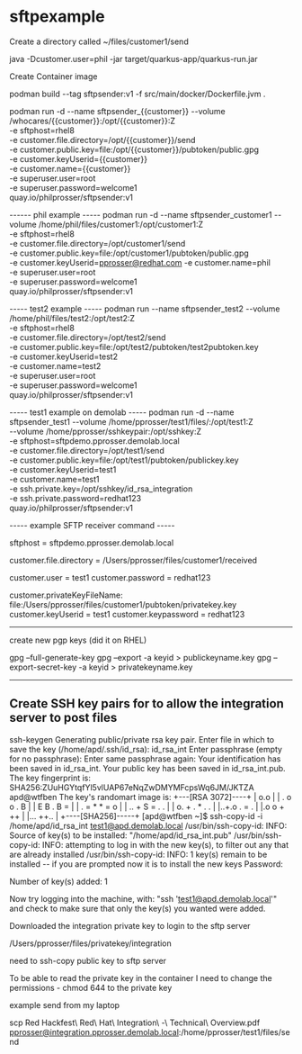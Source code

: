 # sftpexample

Create a directory called ~/files/customer1/send

java -Dcustomer.user=phil -jar target/quarkus-app/quarkus-run.jar

Create Container image

podman build --tag sftpsender:v1 -f src/main/docker/Dockerfile.jvm .

podman run -d --name sftpsender_{{customer}} --volume /whocares/{{customer}}:/opt/{{customer}}:Z \
-e sftphost=rhel8 \
-e customer.file.directory=/opt/{{customer}}/send \
-e customer.public.key=file:/opt/{{customer}}/pubtoken/public.gpg \
-e customer.keyUserid={{customer}} \
-e customer.name={{customer}} \
-e superuser.user=root \
-e superuser.password=welcome1 \
quay.io/philprosser/sftpsender:v1


------ phil example -----
podman run -d --name sftpsender_customer1 --volume /home/phil/files/customer1:/opt/customer1:Z \
-e sftphost=rhel8 \
-e customer.file.directory=/opt/customer1/send \
-e customer.public.key=file:/opt/customer1/pubtoken/public.gpg \
-e customer.keyUserid=pprosser@redhat.com -e customer.name=phil \
-e superuser.user=root \
-e superuser.password=welcome1 \
quay.io/philprosser/sftpsender:v1


----- test2 example -----
podman run --name sftpsender_test2 --volume /home/phil/files/test2:/opt/test2:Z \
-e sftphost=rhel8 \
-e customer.file.directory=/opt/test2/send \
-e customer.public.key=file:/opt/test2/pubtoken/test2pubtoken.key \
-e customer.keyUserid=test2 \
-e customer.name=test2 \
-e superuser.user=root \
-e superuser.password=welcome1 \
quay.io/philprosser/sftpsender:v1


----- test1 example on demolab -----
podman run -d --name sftpsender_test1 --volume /home/pprosser/test1/files/:/opt/test1:Z \
      --volume /home/pprosser/sshkeypair:/opt/sshkey:Z \
-e sftphost=sftpdemo.pprosser.demolab.local \
-e customer.file.directory=/opt/test1/send \
-e customer.public.key=file:/opt/test1/pubtoken/publickey.key \
-e customer.keyUserid=test1 \
-e customer.name=test1 \
-e ssh.private.key=/opt/sshkey/id_rsa_integration \
-e ssh.private.password=redhat123 \
quay.io/philprosser/sftpsender:v1

----- example SFTP receiver command -----

sftphost = sftpdemo.pprosser.demolab.local

customer.file.directory = /Users/pprosser/files/customer1/received

customer.user = test1
customer.password = redhat123

customer.privateKeyFileName: file:/Users/pprosser/files/customer1/pubtoken/privatekey.key
customer.keyUserid = test1
customer.keypassword = redhat123

-----------------------------------------

create new pgp keys (did it on RHEL)

gpg –full-generate-key
gpg –export -a keyid > publickeyname.key
gpg –export-secret-key -a keyid > privatekeyname.key


------- 
Create SSH key pairs for to allow the integration server to post files
-------

ssh-keygen 
Generating public/private rsa key pair.
Enter file in which to save the key (/home/apd/.ssh/id_rsa): id_rsa_int
Enter passphrase (empty for no passphrase): 
Enter same passphrase again: 
Your identification has been saved in id_rsa_int.
Your public key has been saved in id_rsa_int.pub.
The key fingerprint is:
SHA256:ZUuHGYtqfYl5vlUAP67eNqZwDMYMFcpsWq6JM/JKTZA apd@wtfben
The key's randomart image is:
+---[RSA 3072]----+
|        o.o      |
|  .  o o . B     |
| E    B . B =    |
|  .  = * * = o   |
|   .. + S = . .  |
|  o. + . * . .   |
|..+.o   . = .    |
|.o o     + ++    |
|...       ++..   |
+----[SHA256]-----+
[apd@wtfben ~]$ ssh-copy-id -i /home/apd/id_rsa_int test1@apd.demolab.local
/usr/bin/ssh-copy-id: INFO: Source of key(s) to be installed: "/home/apd/id_rsa_int.pub"
/usr/bin/ssh-copy-id: INFO: attempting to log in with the new key(s), to filter out any that are already installed
/usr/bin/ssh-copy-id: INFO: 1 key(s) remain to be installed -- if you are prompted now it is to install the new keys
Password: 

Number of key(s) added: 1

Now try logging into the machine, with:   "ssh 'test1@apd.demolab.local'"
and check to make sure that only the key(s) you wanted were added.


Downloaded the integration private key to login to the sftp server

/Users/pprosser/files/privatekey/integration


need to ssh-copy public key to sftp server

To be able to read the private key in the container I need to change the permissions - chmod 644 to the private key

example send from my laptop

scp Red Hackfest\ Red\ Hat\ Integration\ -\ Technical\ Overview.pdf pprosser@integration.pprosser.demolab.local:/home/pprosser/test1/files/send